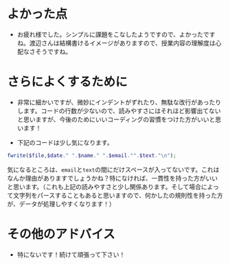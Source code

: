 # よかった点
- お疲れ様でした。シンプルに課題をこなしたようですので、よかったですね。渡辺さんは結構書けるイメージがありますので、授業内容の理解度は心配なさそうですね。

# さらによくするために
- 非常に細かいですが、微妙にインデントがずれたり、無駄な改行があったりします。コードの行数が少ないので、読みやすさにはそれほど影響出てないと思いますが、今後のためにいいコーディングの習慣をつけた方がいいと思います！

- 下記のコードは少し気になります。
```php
fwrite($file,$date." ".$name." ".$email."".$text."\n");
```
気になるところは、`email`と`text`の間にだけスペースが入ってないです。これはなんか理由がありますでしょうかね？特になければ、一貫性を持った方がいいと思います。（これも上記の読みやすさと少し関係あります。そして場合によって文字列をパースすることもあると思いますので、何かしたの規則性を持った方が、データが処理しやすくなります！）

# その他のアドバイス
- 特にないです！続けて頑張って下さい！